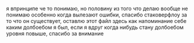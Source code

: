я впринципе че то понимаю, но половину из того что делаю вообще не понимаю особенно когда вылезают ошибки, спасибо стаковерфлоу за то что он существует, оставлю этот файл здесь как напоминание себе каким долбоебом я был, если я вдруг когда нибудь стану долбоебом уровня повыше, спасибо за внимание
